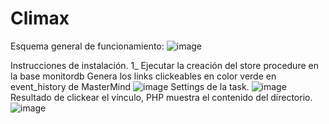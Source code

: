 # Climax
Esquema general de funcionamiento:
![image](https://user-images.githubusercontent.com/11530132/133657282-91a7beff-70b6-45d3-98e3-fc7bce4c6c5a.png)


Instrucciones de instalación.
1_ Ejecutar la creación del store procedure en la base monitordb
Genera los links clickeables en color verde en event_history de MasterMind
![image](https://user-images.githubusercontent.com/11530132/132409221-0f8d48ae-e615-492b-b178-d806c71527d0.png)
Settings de la task.
![image](https://user-images.githubusercontent.com/11530132/132406081-0196722a-6baa-4b4b-98e2-c1993e38732d.png)
Resultado de clickear el vínculo, PHP muestra el contenido del directorio.
![image](https://user-images.githubusercontent.com/11530132/132409616-b048d0c7-edbc-4045-b9b9-4ad5fbeb2b81.png)




